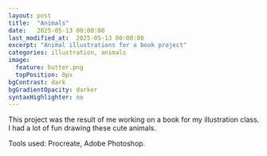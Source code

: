 ```yaml
---
layout: post
title:  "Animals"
date:   2025-05-13 00:00:00
last_modified_at:  2025-05-13 00:00:00
excerpt: "Animal illustrations for a book project"
categories: illustration, animals
image:
  feature: butter.png
  topPosition: 0px
bgContrast: dark
bgGradientOpacity: darker
syntaxHighlighter: no
---
```


<div class="img img--halfContainer" style="background-image: url({{ site.baseurl_posts_img }}animals/ant2.png);"></div>
<div class="img img--halfContainer" style="background-image: url({{ site.baseurl_posts_img }}animals/bee2.png);"></div>
<div class="img img--halfContainer" style="background-image: url({{ site.baseurl_posts_img }}animals/butter.png);"></div>
<div class="img img--halfContainer" style="background-image: url({{ site.baseurl_posts_img }}animals/hond.png);"></div>
<div class="img img--fullContainer" style="background-image: url({{ site.baseurl_posts_img }}animals/lantarn.png);"></div>


This project was the result of me working on a book for my illustration class. I had a lot of fun drawing these cute animals.

Tools used: Procreate, Adobe Photoshop.